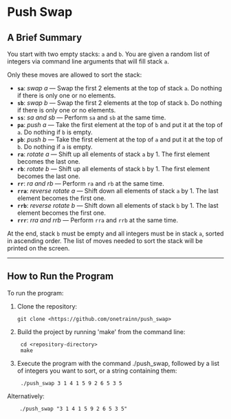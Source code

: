 # Push Swap

## A Brief Summary

You start with two empty stacks: `a` and `b`. You are given a random list of integers via command line arguments that will fill stack `a`.

Only these moves are allowed to sort the stack:

- **`sa`**: *swap a* — Swap the first 2 elements at the top of stack `a`. Do nothing if there is only one or no elements.
- **`sb`**: *swap b* — Swap the first 2 elements at the top of stack `b`. Do nothing if there is only one or no elements.
- **`ss`**: *sa and sb* — Perform `sa` and `sb` at the same time.
- **`pa`**: *push a* — Take the first element at the top of `b` and put it at the top of `a`. Do nothing if `b` is empty.
- **`pb`**: *push b* — Take the first element at the top of `a` and put it at the top of `b`. Do nothing if `a` is empty.
- **`ra`**: *rotate a* — Shift up all elements of stack `a` by 1. The first element becomes the last one.
- **`rb`**: *rotate b* — Shift up all elements of stack `b` by 1. The first element becomes the last one.
- **`rr`**: *ra and rb* — Perform `ra` and `rb` at the same time.
- **`rra`**: *reverse rotate a* — Shift down all elements of stack `a` by 1. The last element becomes the first one.
- **`rrb`**: *reverse rotate b* — Shift down all elements of stack `b` by 1. The last element becomes the first one.
- **`rrr`**: *rra and rrb* — Perform `rra` and `rrb` at the same time.

At the end, stack `b` must be empty and all integers must be in stack `a`, sorted in ascending order. The list of moves needed to sort the stack will be printed on the screen.

---

## How to Run the Program

To run the program:

1. Clone the repository:
   ```shell
   git clone <https://github.com/onetrainn/push_swap>
2. Build the project by running 'make' from the command line:
   ```shell
	cd <repository-directory>
	make
3. Execute the program with the command ./push_swap, followed by a list of integers you want to sort, or a string containing them:
   ```shell
	./push_swap 3 1 4 1 5 9 2 6 5 3 5
Alternatively:
```shell
	./push_swap "3 1 4 1 5 9 2 6 5 3 5"
